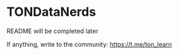 # TONDataNerds
 
README will be completed later

If anything, write to the community: https://t.me/ton_learn